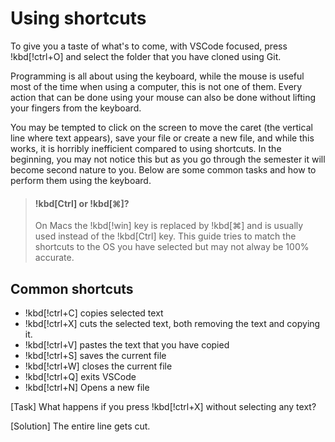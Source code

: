 # Using shortcuts

To give you a taste of what's to come, with VSCode focused, press !kbd[!ctrl+O] and select the folder that you have cloned using Git.

Programming is all about using the keyboard, while the mouse is useful most of the time when using a computer, this is not one of them. Every action that can be done using your mouse can also be done without lifting your fingers from the keyboard.

You may be tempted to click on the screen to move the caret (the vertical line where text appears), save your file or create a new file, and while this works, it is horribly inefficient compared to using shortcuts. In the beginning, you may not notice this but as you go through the semester it will become second nature to you. Below are some common tasks and how to perform them using the keyboard.

> #### !kbd[Ctrl] or !kbd[⌘]?
>
> On Macs the !kbd[!win] key is replaced by !kbd[⌘] and is usually used instead of the !kbd[Ctrl] key. This guide tries to match the shortcuts to the OS you have selected but may not alway be 100% accurate.

## Common shortcuts

- !kbd[!ctrl+C] copies selected text
- !kbd[!ctrl+X] cuts the selected text, both removing the text and copying it.
- !kbd[!ctrl+V] pastes the text that you have copied
- !kbd[!ctrl+S] saves the current file
- !kbd[!ctrl+W] closes the current file
- !kbd[!ctrl+Q] exits VSCode
- !kbd[!ctrl+N] Opens a new file

[Task]
What happens if you press !kbd[!ctrl+X] without selecting any text?

[Solution]
The entire line gets cut.
